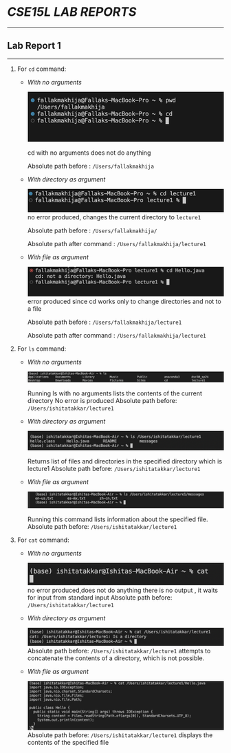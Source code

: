 # *CSE15L LAB REPORTS*
***
## **Lab Report 1** 
***
1. For `cd` command:
   * *With no arguments*
     
     ![Image](image1.png)
     
     cd with no arguments does not do anything
      
     Absolute path before : `/Users/fallakmakhija`
     



   * *With directory as argument*

     ![Image](image2.png)
     no error produced, changes the current directory to `lecture1`
     
     Absolute path before : `/Users/fallakmakhija/`
     
     Absolute path after command :  `/Users/fallakmakhija/lecture1`


   * *With file as argument*

     ![Image](image3.png)
     error produced since cd works only to change directories and not to a file
     
     Absolute path before : `/Users/fallakmakhija/lecture1`
     
     Absolute path after command : `/Users/fallakmakhija/lecture1`

2. For `ls` command:
   
   * *With no arguments*

     ![Image](IMG4.png)
     
     Running ls with no arguments lists the contents of the current directory
     No error is produced
     Absolute path before: `/Users/ishitatakkar/lecture1`


   * *With directory as argument*

     ![Image](img5.png)

     Returns list of files and directories in the specified directory
     which is lecture1
     Absolute path before: `/Users/ishitatakkar/lecture1`

   * *With file as argument*

     ![Image](IMG6.png)

     Running this command lists information about the specified file.
     Absolute path before: `/Users/ishitatakkar/lecture1`
     
3. For `cat` command:

   * *With no arguments*
     
     ![Image](IMG7.png)
     no error produced,does not do anything
     there is no output , it waits for input from standard input
     Absolute path before: `/Users/ishitatakkar/lecture1`

   * *With directory as argument*
  
     ![Image](IMG8.png)
     Absolute path before: `/Users/ishitatakkar/lecture1`
     attempts to concatenate the contents of a directory, which is not possible.

   * *With file as argument*

     ![Image](IMG9.png)
     Absolute path before: `/Users/ishitatakkar/lecture1`
     displays the contents of the specified file 
     
     
   

     
     
     
